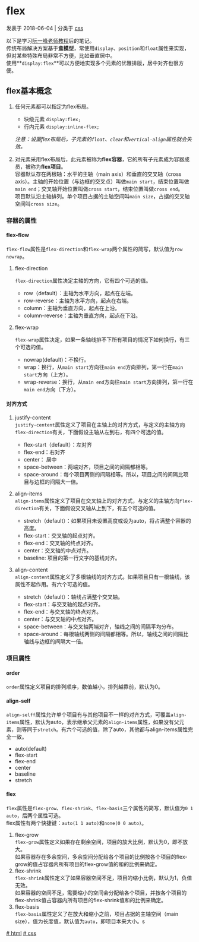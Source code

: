       

# flex

发表于 2018-06-04 | 分类于 [css](/categories/css/)

以下是学习[阮一峰老师教程](http://www.ruanyifeng.com/blog/2015/07/flex-grammar.html)后的笔记。  
传统布局解决方案基于**盒模型**，常使用`display`、`position`和`float`属性来实现，但对某些特殊布局非常不方便，比如垂直居中。  
使用**`display:flex`**可以方便地实现多个元素的优雅排版，居中对齐也很方便。

## [](#flex基本概念 "flex基本概念")flex基本概念

1.  任何元素都可以指定为flex布局。

    * 块级元素 `display:flex;`
    * 行内元素 `display:inline-flex;`

    _注意：设置flex布局后，子元素的`float`、`clear`和`vertical-align`属性就会失效。_

2.  对元素采用flex布局后，此元素被称为**flex容器**，它的所有子元素成为容器成员，被称为**flex项目**。  
    容器默认存在两根轴：水平的主轴（main axis）和垂直的交叉轴（cross axis）。主轴的开始位置（与边框的交叉点）叫做`main start`，结束位置叫做`main end`；交叉轴开始位置叫做`cross start`，结束位置叫做`cross end`。  
    项目默认沿主轴排列。单个项目占据的主轴空间叫`main size`，占据的交叉轴空间叫`cross size`。

### [](#容器的属性 "容器的属性")容器的属性

#### [](#flex-flow "flex-flow")flex-flow

`flex-flow`属性是`flex-direction`和`flex-wrap`两个属性的简写，默认值为`row nowrap`。

1.  flex-direction

    `flex-direction`属性决定主轴的方向，它有四个可选的值。

    * row（default）：主轴为水平方向，起点在左端。
    * row-reverse：主轴为水平方向，起点在右端。
    * column：主轴为垂直方向，起点在上沿。
    * column-reverse：主轴为垂直方向，起点在下沿。

2.  flex-wrap

    `flex-wrap`属性决定，如果一条轴线排不下所有项目的情况下如何换行，有三个可选的值。

    * nowrap\(default\)：不换行。
    * wrap：换行，从`main start`方向往`main end`方向排列，第一行在`main start`方向（上方）。
    * wrap-reverse：换行，从`main end`方向往`main start`方向排列，第一行在`main end`方向（下方）。

#### [](#对齐方式 "对齐方式")对齐方式

1.  justify-content  
    `justify-centent`属性定义了项目在主轴上的对齐方式，与定义的主轴方向`flex-direction`有关，下面假设主轴从左到右，有四个可选的值。

    * flex-start（default）：左对齐
    * flex-end：右对齐
    * center： 居中
    * space-between：两端对齐，项目之间的间隔都相等。
    * space-around：每个项目两侧的间隔相等。所以，项目之间的间隔比项目与边框的间隔大一倍。

2.  align-items  
    `align-items`属性定义了项目在交叉轴上的对齐方式，与定义的主轴方向`flex-direction`有关，下面假设交叉轴从上到下，有五个可选的值。

    * stretch（default）：如果项目未设置高度或设为auto，将占满整个容器的高度。
    * flex-start：交叉轴的起点对齐。
    * flex-end：交叉轴的终点对齐。
    * center：交叉轴的中点对齐。
    * baseline: 项目的第一行文字的基线对齐。

3.  align-content  
    `align-content`属性定义了多根轴线的对齐方式。如果项目只有一根轴线，该属性不起作用。有六个可选的值。

    * stretch（default）：轴线占满整个交叉轴。
    * flex-start：与交叉轴的起点对齐。
    * flex-end：与交叉轴的终点对齐。
    * center：与交叉轴的中点对齐。
    * space-between：与交叉轴两端对齐，轴线之间的间隔平均分布。
    * space-around：每根轴线两侧的间隔都相等。所以，轴线之间的间隔比轴线与边框的间隔大一倍。

### [](#项目属性 "项目属性")项目属性

#### [](#order "order")order

`order`属性定义项目的排列顺序，数值越小，排列越靠前，默认为0。

#### [](#align-self "align-self")align-self

`align-selff`属性允许单个项目有与其他项目不一样的对齐方式，可覆盖`align-items`属性，默认为auto，表示继承父元素的`align-items`属性，如果没有父元素，则等同于`stretch`。有六个可选的值，除了auto，其他都与align-items属性完全一致。

* auto\(default\)
* flex-start
* flex-end
* center
* baseline
* stretch

#### [](#flex "flex")flex

`flex`属性是`flex-grow`、`flex-shrink`、`flex-basis`三个属性的简写，默认值为`0 1 auto`，后两个属性可选。  
flex属性有两个快捷键：`auto(1 1 auto)`和`none(0 0 auto)`。

1.  flex-grow  
    `flex-grow`属性定义如果存在剩余空间，项目的放大比例，默认为0，即不放大。  
    如果容器存在多余空间，多余空间分配给各个项目的比例按各个项目的flex-grow的值占容器内所有项目的flex-grow值的和的比例来确定。
2.  flex-shrink  
    `flex-shrink`属性定义了如果容器空间不足，项目的缩小比例，默认为1，负值无效。  
    如果容器的空间不足，需要缩小的空间会分配给各个项目，并按各个项目的flex-shrink值占容器内所有项目的flex-shrink值和的比例来确定。
3.  flex-basis  
    `flex-basis`属性定义了在放大和缩小之前，项目占据的主轴空间（main size），值为长度值，默认值为`auto`，即项目本来大小。s

[\# html](/tags/html/) [\# css](/tags/css/)

